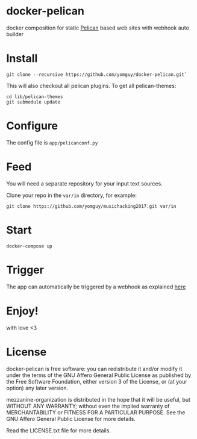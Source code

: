 # docker-pelican

docker composition for static [Pelican](https://github.com/getpelican/pelican-plugins) based web sites with webhook auto builder

# Install

```
git clone --recursive https://github.com/yomguy/docker-pelican.git`
```

This will also checkout all pelican plugins. To get all pelican-themes:

```
cd lib/pelican-themes
git submodule update
```

# Configure

The config file is `app/pelicanconf.py`

# Feed

You will need a separate repository for your input text sources.

Clone your repo in the `var/in` directory, for example:

```
git clone https://github.com/yomguy/musichacking2017.git var/in
```

# Start

```
docker-compose up
```

# Trigger

The app can automatically be triggered by a webhook as explained [here](https://github.com/yomguy/pelicangit)

# Enjoy!

with love <3

# License

docker-pelican is free software: you can redistribute it and/or modify
it under the terms of the GNU Affero General Public License as published by
the Free Software Foundation, either version 3 of the License, or
(at your option) any later version.

mezzanine-organization is distributed in the hope that it will be useful,
but WITHOUT ANY WARRANTY; without even the implied warranty of
MERCHANTABILITY or FITNESS FOR A PARTICULAR PURPOSE.  See the
GNU Affero General Public License for more details.

Read the LICENSE.txt file for more details.
